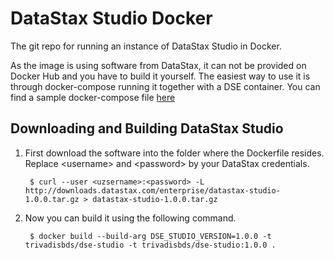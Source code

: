 # DataStax Studio Docker
The git repo for running an instance of DataStax Studio in Docker.

As the image is using software from DataStax, it can not be provided on Docker Hub and you have to build it yourself. The easiest way to use it is through docker-compose running it together with a DSE container. You can find a sample docker-compose file [here][dockercompose]

## Downloading and Building DataStax Studio

1. First download the software into the folder where the Dockerfile resides. Replace &lt;username&gt; and &lt;password&gt; by your DataStax credentials.

    	$ curl --user <uzsername>:<password> -L http://downloads.datastax.com/enterprise/datastax-studio-1.0.0.tar.gz > datastax-studio-1.0.0.tar.gz

2. Now you can build it using the following command. 

    	$ docker build --build-arg DSE_STUDIO_VERSION=1.0.0 -t trivadisbds/dse-studio -t trivadisbds/dse-studio:1.0.0 .

[whitepaper]: http://www.datastax.com/wp-content/uploads/resources/DataStax-WP-Best_Practices_Running_DSE_Within_Docker.pdf
[hub]: https://hub.docker.com/r/trivadisbds/dse/
[dockercompose]: https://github.com/TrivadisBDS/dockerfiles/tree/master/datastax
